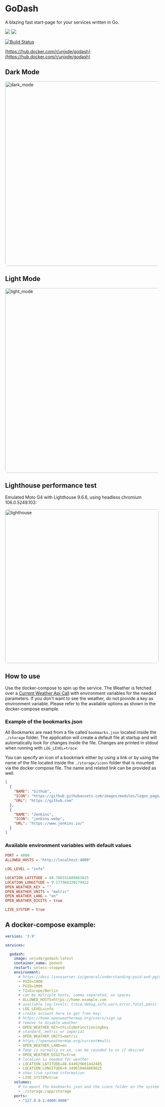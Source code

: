 # GoDash

A blazing fast start-page for your services written in Go.

![](https://img.shields.io/badge/Language-Go-informational?style=for-the-badge&logo=go&color=00ADD8)
![](https://img.shields.io/badge/Framework-TailwindCSS-informational?style=for-the-badge&logo=tailwind-css&color=06B6D4)

[![Build Status](https://build.unjx.de/buildStatus/icon?style=flat-square&job=godash%2Fmain)](https://build.unjx.de/job/godash/job/main/)

[https://hub.docker.com/r/unjxde/godash](https://hub.docker.com/r/unjxde/godash)

## Dark Mode

<img style="border-radius:0.5rem" src="https://filedn.eu/lhdsENsife1QUzPddOpRjb5/godash/dark_v1.1.4.png" alt="dark_mode" width="600"/>

## Light Mode

<img style="border-radius:0.5rem" src="https://filedn.eu/lhdsENsife1QUzPddOpRjb5/godash/light_v1.1.4.png" alt="light_mode" width="600"/>

## Lighthouse performance test

Emulated Moto G4 with Lighthouse 9.6.6, using headless chromium 106.0.5249.103:

<img style="border-radius:0.5rem" src="https://filedn.eu/lhdsENsife1QUzPddOpRjb5/godash/lighthouse_v1.1.4.png" alt="lighthouse" width="500"/>

## How to use

Use the docker-compose to spin up the service.
The Weather is fetched over a [Current Weather Api Call](https://openweathermap.org/current) with environment variables for the needed parameters.
If you don't want to see the weather, do not provide a key as environment variable.
Please refer to the available options as shown in the docker-compose example.

### Example of the bookmarks.json

All Bookmarks are read from a file called `bookmarks.json` located inside the `./storage` folder.
The application will create a default file at startup and will automatically look for changes inside the file.
Changes are printed in stdout when running with `LOG_LEVEL=trace`.

You can specify an icon of a bookmark either by using a link or by using the name of the file located inside the `./storage/icons` folder that is mounted via the docker compose file.
The name and related link can be provided as well.

```json
[
  {
    "NAME": "Github",
    "ICON": "https://github.githubassets.com/images/modules/logos_page/GitHub-Mark.png",
    "URL": "https://github.com"
  },
  {
    "NAME": "Jenkins",
    "ICON": "jenkins.webp",
    "URL": "https://www.jenkins.io/"
  }
]
```

### Available environment variables with default values

```toml
PORT = 4000
ALLOWED_HOSTS = "http://localhost:4000"

LOG_LEVEL = "info"

LOCATION_LATITUDE = 48.780331609463815
LOCATION_LONGITUDE = 9.177968320179422
OPEN_WEATHER_KEY = ""
OPEN_WEATHER_UNITS = "metric"
OPEN_WEATHER_LANG = "en"
OPEN_WEATHER_DIGITS = true

LIVE_SYSTEM = true
```

## A docker-compose example:

```yaml
version: '3.9'

services:

  godash:
    image: unjxde/godash:latest
    container_name: godash
    restart: unless-stopped
    environment:
      # https://docs.linuxserver.io/general/understanding-puid-and-pgid
      - PUID=1000
      - PGID=1000
      - TZ=Europe/Berlin
      # can be multiple hosts, comma separated, no spaces
      - ALLOWED_HOSTS=https://home.example.com
      # available log-levels: trace,debug,info,warn,error,fatal,panic
      - LOG_LEVEL=info
      # create account here to get free key:
      # https://home.openweathermap.org/users/sign_up
      # remove to disable weather
      - OPEN_WEATHER_KEY=thisIsNoFunctioningKey
      # standard, metric or imperial
      - OPEN_WEATHER_UNITS=metric
      # https://openweathermap.org/current#multi
      - OPEN_WEATHER_LANG=en
      # Temp is normally xx.xx, can be rounded to xx if desired
      - OPEN_WEATHER_DIGITS=true
      # location is needed for weather
      - LOCATION_LATITUDE=48.644929601442485
      - LOCATION_LONGITUDE=9.349618464869025
      # show live system information
      - LIVE_SYSTEM=true
    volumes:
      # to mount the bookmarks.json and the icons folder on the system
      - ./storage:/app/storage
    ports:
      - "127.0.0.1:4000:4000"
```
